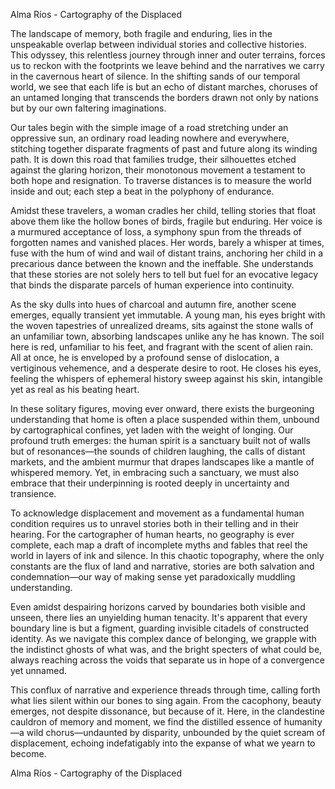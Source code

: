 Alma Ríos - Cartography of the Displaced

The landscape of memory, both fragile and enduring, lies in the unspeakable overlap between individual stories and collective histories. This odyssey, this relentless journey through inner and outer terrains, forces us to reckon with the footprints we leave behind and the narratives we carry in the cavernous heart of silence. In the shifting sands of our temporal world, we see that each life is but an echo of distant marches, choruses of an untamed longing that transcends the borders drawn not only by nations but by our own faltering imaginations.

Our tales begin with the simple image of a road stretching under an oppressive sun, an ordinary road leading nowhere and everywhere, stitching together disparate fragments of past and future along its winding path. It is down this road that families trudge, their silhouettes etched against the glaring horizon, their monotonous movement a testament to both hope and resignation. To traverse distances is to measure the world inside and out; each step a beat in the polyphony of endurance.

Amidst these travelers, a woman cradles her child, telling stories that float above them like the hollow bones of birds, fragile but enduring. Her voice is a murmured acceptance of loss, a symphony spun from the threads of forgotten names and vanished places. Her words, barely a whisper at times, fuse with the hum of wind and wail of distant trains, anchoring her child in a precarious dance between the known and the ineffable. She understands that these stories are not solely hers to tell but fuel for an evocative legacy that binds the disparate parcels of human experience into continuity.

As the sky dulls into hues of charcoal and autumn fire, another scene emerges, equally transient yet immutable. A young man, his eyes bright with the woven tapestries of unrealized dreams, sits against the stone walls of an unfamiliar town, absorbing landscapes unlike any he has known. The soil here is red, unfamiliar to his feet, and fragrant with the scent of alien rain. All at once, he is enveloped by a profound sense of dislocation, a vertiginous vehemence, and a desperate desire to root. He closes his eyes, feeling the whispers of ephemeral history sweep against his skin, intangible yet as real as his beating heart.

In these solitary figures, moving ever onward, there exists the burgeoning understanding that home is often a place suspended within them, unbound by cartographical confines, yet laden with the weight of longing. Our profound truth emerges: the human spirit is a sanctuary built not of walls but of resonances—the sounds of children laughing, the calls of distant markets, and the ambient murmur that drapes landscapes like a mantle of whispered memory. Yet, in embracing such a sanctuary, we must also embrace that their underpinning is rooted deeply in uncertainty and transience.

To acknowledge displacement and movement as a fundamental human condition requires us to unravel stories both in their telling and in their hearing. For the cartographer of human hearts, no geography is ever complete, each map a draft of incomplete myths and fables that reel the world in layers of ink and silence. In this chaotic topography, where the only constants are the flux of land and narrative, stories are both salvation and condemnation—our way of making sense yet paradoxically muddling understanding. 

Even amidst despairing horizons carved by boundaries both visible and unseen, there lies an unyielding human tenacity. It's apparent that every boundary line is but a figment, guarding invisible citadels of constructed identity. As we navigate this complex dance of belonging, we grapple with the indistinct ghosts of what was, and the bright specters of what could be, always reaching across the voids that separate us in hope of a convergence yet unnamed. 

This conflux of narrative and experience threads through time, calling forth what lies silent within our bones to sing again. From the cacophony, beauty emerges, not despite dissonance, but because of it. Here, in the clandestine cauldron of memory and moment, we find the distilled essence of humanity—a wild chorus—undaunted by disparity, unbounded by the quiet scream of displacement, echoing indefatigably into the expanse of what we yearn to become.

Alma Ríos - Cartography of the Displaced